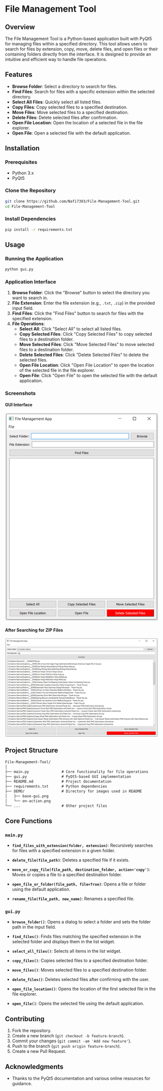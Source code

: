 # File Management Tool

## Overview

The File Management Tool is a Python-based application built with PyQt5 for managing files within a specified directory. This tool allows users to search for files by extension, copy, move, delete files, and open files or their containing folders directly from the interface. It is designed to provide an intuitive and efficient way to handle file operations.

## Features

- **Browse Folder**: Select a directory to search for files.
- **Find Files**: Search for files with a specific extension within the selected directory.
- **Select All Files**: Quickly select all listed files.
- **Copy Files**: Copy selected files to a specified destination.
- **Move Files**: Move selected files to a specified destination.
- **Delete Files**: Delete selected files after confirmation.
- **Open File Location**: Open the location of a selected file in the file explorer.
- **Open File**: Open a selected file with the default application.

## Installation

### Prerequisites

- Python 3.x
- PyQt5

### Clone the Repository

```bash
git clone https://github.com/Nafi7393/File-Management-Tool.git
cd File-Management-Tool
```

### Install Dependencies

```bash
pip install -r requirements.txt
```

## Usage

### Running the Application

```bash
python gui.py
```

### Application Interface

1. **Browse Folder**: Click the "Browse" button to select the directory you want to search in.
2. **File Extension**: Enter the file extension (e.g., `.txt`, `.zip`) in the provided input field.
3. **Find Files**: Click the "Find Files" button to search for files with the specified extension.
4. **File Operations**:
    - **Select All**: Click "Select All" to select all listed files.
    - **Copy Selected Files**: Click "Copy Selected Files" to copy selected files to a destination folder.
    - **Move Selected Files**: Click "Move Selected Files" to move selected files to a destination folder.
    - **Delete Selected Files**: Click "Delete Selected Files" to delete the selected files.
    - **Open File Location**: Click "Open File Location" to open the location of the selected file in the file explorer.
    - **Open File**: Click "Open File" to open the selected file with the default application.

### Screenshots

#### GUI Interface
![GUI Interface](DEMO/base-gui.png)

#### After Searching for ZIP Files
![Search Results](DEMO/on-action.png)

## Project Structure

```
File-Management-Tool/
│
├── main.py               # Core functionality for file operations
├── gui.py                # PyQt5-based GUI implementation
├── README.md             # Project documentation
├── requirements.txt      # Python dependencies
├── DEMO/                 # Directory for images used in README
│   ├── base-gui.png
│   └── on-action.png
└── ...                   # Other project files
```

## Core Functions

### `main.py`

- **`find_files_with_extension(folder, extension)`**:
  Recursively searches for files with a specified extension in a given folder.

- **`delete_file(file_path)`**:
  Deletes a specified file if it exists.

- **`move_or_copy_file(file_path, destination_folder, action='copy')`**:
  Moves or copies a file to a specified destination folder.

- **`open_file_or_folder(file_path, file=True)`**:
  Opens a file or folder using the default application.

- **`rename_file(file_path, new_name)`**:
  Renames a specified file.

### `gui.py`

- **`browse_folder()`**:
  Opens a dialog to select a folder and sets the folder path in the input field.

- **`find_files()`**:
  Finds files matching the specified extension in the selected folder and displays them in the list widget.

- **`select_all_files()`**:
  Selects all items in the list widget.

- **`copy_files()`**:
  Copies selected files to a specified destination folder.

- **`move_files()`**:
  Moves selected files to a specified destination folder.

- **`delete_files()`**:
  Deletes selected files after confirming with the user.

- **`open_file_location()`**:
  Opens the location of the first selected file in the file explorer.

- **`open_file()`**:
  Opens the selected file using the default application.

## Contributing

1. Fork the repository.
2. Create a new branch (`git checkout -b feature-branch`).
3. Commit your changes (`git commit -am 'Add new feature'`).
4. Push to the branch (`git push origin feature-branch`).
5. Create a new Pull Request.


## Acknowledgments

- Thanks to the PyQt5 documentation and various online resources for guidance.
